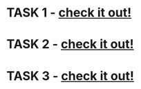 
# TASK 1 - <a href="https://sameeray16.github.io/codeclause-webdev/task1/" > check it out! </a>
# TASK 2 - <a href="https://sameeray16.github.io/codeclause-webdev/task2/" > check it out! </a>
# TASK 3 - <a href="https://sameeray16.github.io/codeclause-webdev/task3/" > check it out! </a>
